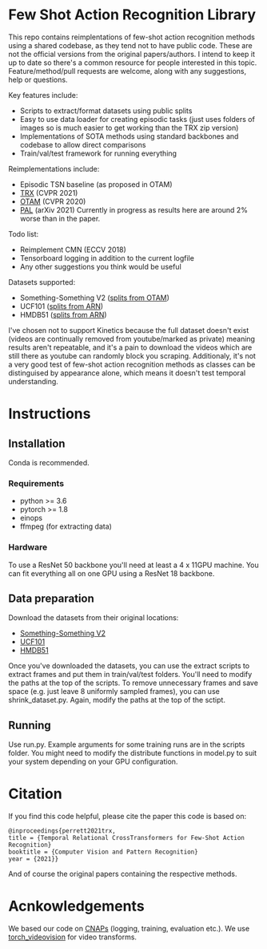 # Few Shot Action Recognition Library

This repo contains reimplentations of few-shot action recognition methods using a shared codebase, as they tend not to have public code. These are not the official versions from the original papers/authors. I intend to keep it up to date so there's a common resource for people interested in this topic. Feature/method/pull requests are welcome, along with any suggestions, help or questions.

Key features include:

- Scripts to extract/format datasets using public splits
- Easy to use data loader for creating episodic tasks (just uses folders of images so is much easier to get working than the TRX zip version)
- Implementations of SOTA methods using standard backbones and codebase to allow direct comparisons
- Train/val/test framework for running everything

Reimplementations include:

- Episodic TSN baseline (as proposed in OTAM)
- [TRX](https://arxiv.org/abs/2101.06184) (CVPR 2021)
- [OTAM](https://openaccess.thecvf.com/content_CVPR_2020/papers/Cao_Few-Shot_Video_Classification_via_Temporal_Alignment_CVPR_2020_paper.pdf) (CVPR 2020)
- [PAL](https://arxiv.org/abs/2101.08085) (arXiv 2021) Currently in progress as results here are around 2% worse than in the paper.

Todo list:

- Reimplement CMN (ECCV 2018)
- Tensorboard logging in addition to the current logfile
- Any other suggestions you think would be useful


Datasets supported:

- Something-Something V2 ([splits from OTAM](https://openaccess.thecvf.com/content_CVPR_2020/papers/Cao_Few-Shot_Video_Classification_via_Temporal_Alignment_CVPR_2020_paper.pdf))
- UCF101 ([splits from ARN](https://www.ecva.net/papers/eccv_2020/papers_ECCV/papers/123500511.pdf))
- HMDB51 ([splits from ARN](https://www.ecva.net/papers/eccv_2020/papers_ECCV/papers/123500511.pdf))

I've chosen not to support Kinetics because the full dataset doesn't exist (videos are continually removed from youtube/marked as private) meaning results aren't repeatable, and it's a pain to download the videos which are still there as youtube can randomly block you scraping. Additionaly, it's not a very good test of few-shot action recognition methods as classes can be distinguised by appearance alone, which means it doesn't test temporal understanding.


# Instructions

## Installation

Conda is recommended. 

### Requirements

- python >= 3.6
- pytorch >= 1.8
- einops
- ffmpeg (for extracting data)

### Hardware

To use a ResNet 50 backbone you'll need at least a 4 x 11GPU machine. You can fit everything all on one GPU using a ResNet 18 backbone.


## Data preparation

Download the datasets from their original locations:

- [Something-Something V2](https://20bn.com/datasets/something-something#download)
- [UCF101](https://www.crcv.ucf.edu/data/UCF101.php)
- [HMDB51](https://serre-lab.clps.brown.edu/resource/hmdb-a-large-human-motion-database/#Downloads)

Once you've downloaded the datasets, you can use the extract scripts to extract frames and put them in train/val/test folders. You'll need to modify the paths at the top of the scripts.
To remove unnecessary frames and save space (e.g. just leave 8 uniformly sampled frames), you can use shrink_dataset.py. Again, modify the paths at the top of the sctipt.

## Running

Use run.py. Example arguments for some training runs are in the scripts folder. You might need to modify the distribute functions in model.py to suit your system depending on your GPU configuration.

# Citation

If you find this code helpful, please cite the paper this code is based on:

	@inproceedings{perrett2021trx,
	title = {Temporal Relational CrossTransformers for Few-Shot Action Recognition}
	booktitle = {Computer Vision and Pattern Recognition}
	year = {2021}}

And of course the original papers containing the respective methods.



# Acnkowledgements

We based our code on [CNAPs](https://github.com/cambridge-mlg/cnaps) (logging, training, evaluation etc.). We use [torch_videovision](https://github.com/hassony2/torch_videovision) for video transforms.






